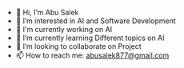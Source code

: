 - 👋 Hi, I’m Abu Salek
- 👀 I’m interested in AI and Software Development
- 🔭 I'm currently working on AI
- 🌱 I’m currently learning Different topics on AI
- 💞️ I’m looking to collaborate on Project
- 📫 How to reach me: abusalek877@gmail.com

<!---
salek877/salek877 is a ✨ special ✨ repository because its `README.md` (this file) appears on your GitHub profile.
You can click the Preview link to take a look at your changes.
--->
